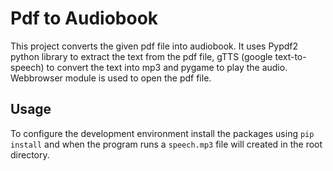 # Pdf to Audiobook

This project converts the given pdf file into audiobook. It uses Pypdf2 python library to extract the text from the pdf file,
gTTS (google text-to-speech) to convert the text into mp3 and pygame to play the audio. Webbrowser module is used to open the pdf file.

<h2>Usage</h2>

To configure the development environment install the packages using ```pip install``` and when the program runs a ```speech.mp3``` file will created in the root directory.
